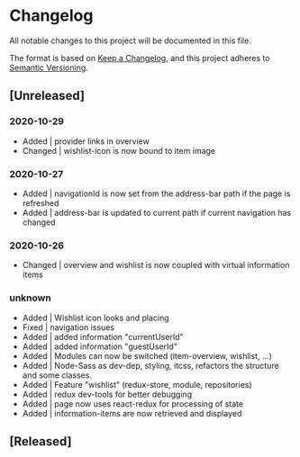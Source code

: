 # Changelog
All notable changes to this project will be documented in this file.

The format is based on [Keep a Changelog](https://keepachangelog.com/en/1.0.0/),
and this project adheres to [Semantic Versioning](https://semver.org/spec/v2.0.0.html).

## [Unreleased]
### 2020-10-29
- Added   | provider links in overview
- Changed | wishlist-icon is now bound to item image

### 2020-10-27
- Added   | navigationId is now set from the address-bar path if the page is refreshed
- Added   | address-bar is updated to current path if current navigation has changed

### 2020-10-26
- Changed | overview and wishlist is now coupled with virtual information items

### unknown
- Added   | Wishlist icon looks and placing
- Fixed   | navigation issues
- Added   | added information "currentUserId"
- Added   | added information "guestUserId"
- Added   | Modules can now be switched (item-overview, wishlist, ...)
- Added   | Node-Sass as dev-dep, styling, itcss, refactors the structure and some classes.
- Added   | Feature "wishlist" (redux-store, module, repositories)
- Added   | redux dev-tools for better debugging
- Added   | page now uses react-redux for processing of state
- Added   | information-items are now retrieved and displayed

## [Released]

